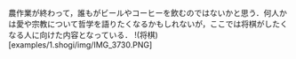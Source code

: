 農作業が終わって，誰もがビールやコーヒーを飲むのではないかと思う．何人かは愛や宗教について哲学を語りたくなるかもしれないが，ここでは将棋がしたくなる人に向けた内容となっている．
!(将棋)[examples/1.shogi/img/IMG_3730.PNG]